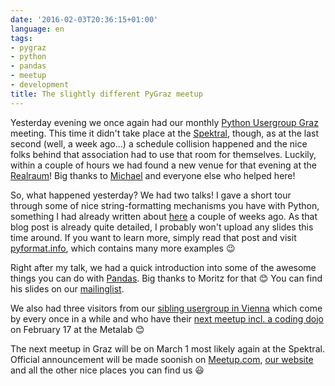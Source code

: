 ```yaml
---
date: '2016-02-03T20:36:15+01:00'
language: en
tags:
- pygraz
- python
- pandas
- meetup
- development
title: The slightly different PyGraz meetup
---
```


Yesterday evening we once again had our monthly [Python Usergroup Graz][pygraz]
meeting. This time it didn't take place at the [Spektral][], though, as at the
last second (well, a week ago...) a schedule collision happened and the nice
folks behind that association had to use that room for themselves. Luckily,
within a couple of hours we had found a new venue for that evening at the
[Realraum][]!  Big thanks to [Michael][] and everyone else who helped here!

So, what happened yesterday? We had two talks! I gave a short tour through some
of nice string-formatting mechanisms you have with Python, something I had
already written about [here][] a couple of weeks ago. As that blog post is
already quite detailed, I probably won't upload any slides this time around. If
you want to learn more, simply read that post and visit [pyformat.info][], which
contains many more examples 😉

Right after my talk, we had a quick introduction into some of the awesome things
you can do with [Pandas][]. Big thanks to Moritz for that 😊 You can find his
slides on our [mailinglist][].

[mailinglist]: https://groups.google.com/forum/#!topic/python-graz/Tb4c3EpFp3E

We also had three visitors from our [sibling usergroup in Vienna][vie] which
come by every once in a while and who have their
[next meetup incl. a coding dojo][pyv] on February 17 at the Metalab 😊

The next meetup in Graz will be on March 1 most likely again at the
Spektral. Official announcement will be made soonish on [Meetup.com][],
[our website][pygraz] and all the other nice places you can find us 😃

[Michael]: https://plus.google.com/+MichaelGebetsroither
[pygraz]: https://pygraz.org
[realraum]: https://realraum.at
[spektral]: http://spektral.at/
[here]: https://zerokspot.com/weblog/2015/12/31/new-string-formatting-in-python/
[pyformat.info]: https://pyformat.info/
[Pandas]: http://pandas.pydata.org/
[meetup.com]: http://www.meetup.com/PyGRAZ/
[pyv]: http://www.meetup.com/PYUGAT/events/228288395/
[vie]: http://pyug.at/
